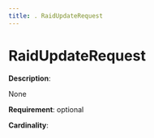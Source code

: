 ```yaml
---
title: . RaidUpdateRequest 
---
```

# RaidUpdateRequest

**Description**:

None

**Requirement**:
optional



**Cardinality**:





